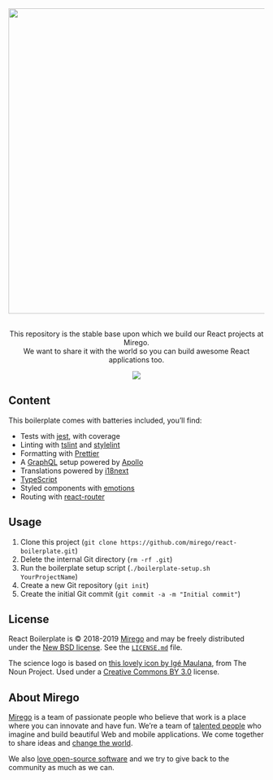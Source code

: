 <div align="center">
  <img src="https://user-images.githubusercontent.com/11348/51913119-d31c4f00-23a3-11e9-9d04-582b96103e4b.png" width="600" />
  <p><br />This repository is the stable base upon which we build our React projects at Mirego.<br />We want to share it with the world so you can build awesome React applications too.</p>
  <a href="https://travis-ci.org/mirego/react-boilerplate"><img src="https://travis-ci.com/mirego/react-boilerplate.svg?branch=master" /></a>
</div>

## Content

This boilerplate comes with batteries included, you’ll find:

- Tests with [jest](https://jestjs.io), with coverage
- Linting with [tslint](https://palantir.github.io/tslint) and [stylelint](https://stylelint.io)
- Formatting with [Prettier](https://prettier.io)
- A [GraphQL](https://graphql.org) setup powered by [Apollo](https://www.apollographql.com)
- Translations powered by [i18next](https://www.i18next.com)
- [TypeScript](https://www.typescriptlang.org)
- Styled components with [emotions](https://emotion.sh)
- Routing with [react-router](https://reacttraining.com/react-router/)

## Usage

1. Clone this project (`git clone https://github.com/mirego/react-boilerplate.git`)
2. Delete the internal Git directory (`rm -rf .git`)
3. Run the boilerplate setup script (`./boilerplate-setup.sh YourProjectName`)
4. Create a new Git repository (`git init`)
5. Create the initial Git commit (`git commit -a -m "Initial commit"`)

## License

React Boilerplate is © 2018-2019 [Mirego](https://www.mirego.com) and may be freely distributed under the [New BSD license](http://opensource.org/licenses/BSD-3-Clause). See the [`LICENSE.md`](https://github.com/mirego/react-boilerplate/blob/master/LICENSE.md) file.

The science logo is based on [this lovely icon by Igé Maulana](https://thenounproject.com/term/science/2089589), from The Noun Project. Used under a [Creative Commons BY 3.0](http://creativecommons.org/licenses/by/3.0/) license.

## About Mirego

[Mirego](https://www.mirego.com) is a team of passionate people who believe that work is a place where you can innovate and have fun. We’re a team of [talented people](https://life.mirego.com) who imagine and build beautiful Web and mobile applications. We come together to share ideas and [change the world](http://www.mirego.org).

We also [love open-source software](https://open.mirego.com) and we try to give back to the community as much as we can.
